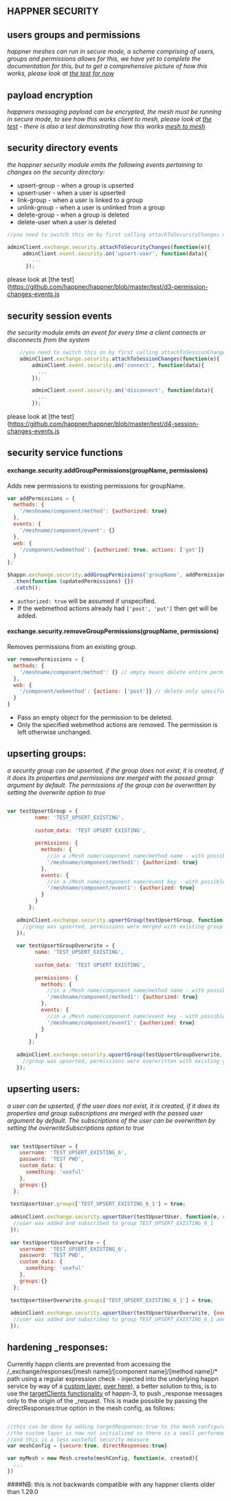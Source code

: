 
HAPPNER SECURITY
----------------


users groups and permissions
----------------------------
*happner meshes can run in secure mode, a scheme comprising of users, groups and permissions allows for this, we have yet to complete the documentation for this, but to get a comprehensive picture of how this works, please look at [the test for now](https://github.com/happner/happner-2/blob/master/test/integration/security/permissions-translation.js)*


payload encryption
------------------
*happners messaging payload can be encrypted, the mesh must be running in secure mode, to see how this works client to mesh, please look at [the test](https://github.com/happner/happner/blob/master/test/c9-payload-encryption-client-to-mesh.js) - there is also a test demonstrating how this works [mesh to mesh](https://github.com/happner/happner-2/blob/master/test/integration/security/payload-encryption-mesh-to-mesh.js)*


security directory events
--------------------------
*the happner security module emits the following events pertaining to changes on the security directory:*
- upsert-group - when a group is upserted
- upsert-user - when a user is upserted
- link-group - when a user is linked to a group
- unlink-group - when a user is unlinked from a group
- delete-group - when a group is deleted
- delete-user when a user is deleted

```javascript
//you need to switch this on by first calling attachToSecurityChanges method

adminClient.exchange.security.attachToSecurityChanges(function(e){
	 adminClient.event.security.on('upsert-user', function(data){
        ...
      });

```
please look at [the test](https://github.com/happner/happner/blob/master/test/d3-permission-changes-events.js


security session events
-----------------------
*the security module emits an event for every time a client connects or disconnects from the system*

```javascript
	//you need to switch this on by first calling attachToSessionChanges method
	adminClient.exchange.security.attachToSessionChanges(function(e){
		adminClient.event.security.on('connect', function(data){
	      ...
	    });

	    adminClient.event.security.on('disconnect', function(data){
	      ...
	    });
```
please look at [the test](https://github.com/happner/happner/blob/master/test/d4-session-changes-events.js

## security service functions

#### exchange.security.addGroupPermissions(groupName, permissions)

Adds new permissions to existing permissions for groupName.

```javascript
var addPermissions = {
  methods: {
    '/meshname/component/method': {authorized: true}
  },
  events: {
    '/meshname/component/event': {}
  },
  web: {
    '/component/webmethod': {authorized: true, actions: ['get']}
  }
};

$happn.exchange.security.addGroupPermissions('groupName', addPermissions)
  .then(function (updatedPermissions) {})
  .catch();
```

* `authorized: true` will be assumed if unspecified.
* If the webmethod actions already had `['post', 'put']` then get will be added.

#### exchange.security.removeGroupPermissions(groupName, permissions)

Removes permissions from an existing group.

```javascript
var removePermissions = {
  methods: {
    '/meshname/component/method': {} // empty means delete entire permission
  },
  web: {
    '/component/webmethod': {actions: ['post']} // delete only specified action
  }
}
```

* Pass an empty object for the permission to be deleted.
* Only the specified webmethod actions are removed. The permission is left otherwise unchanged.

upserting groups:
-----------------
*a security group can be upserted, if the group does not exist, it is created, if it does its properties and permissions are merged with the passed group argument by default. The permissions of the group can be overwritten by setting the overwrite option to true* 

```javascript

var testUpsertGroup = {
         name: 'TEST_UPSERT_EXISTING',
   
         custom_data: 'TEST UPSERT EXISTING',
   
         permissions: {
           methods: {
             //in a /Mesh name/component name/method name - with possible wildcards
             '/meshname/component/method1': {authorized: true}
           },
           events: {
             //in a /Mesh name/component name/event key - with possible wildcards
             '/meshname/component/event1': {authorized: true}
           }
         }
       };
   
   adminClient.exchange.security.upsertGroup(testUpsertGroup, function(e, upserted){
     //group was upserted, permissions were merged with existing group if it existed
   });
   
   var testUpsertGroupOverwrite = {
         name: 'TEST_UPSERT_EXISTING',
   
         custom_data: 'TEST UPSERT EXISTING',
   
         permissions: {
           methods: {
             //in a /Mesh name/component name/method name - with possible wildcards
             '/meshname/component/method1': {authorized: true}
           },
           events: {
             //in a /Mesh name/component name/event key - with possible wildcards
             '/meshname/component/event1': {authorized: true}
           }
         }
       };
   
   adminClient.exchange.security.upsertGroup(testUpsertGroupOverwrite, {overwritePermissions:true}, function(e, upserted){
     //group was upserted, permissions were overwritten with existing group if it existed
   });

```

upserting users:
-----------------
*a user can be upserted, if the user does not exist, it is created, if it does its properties and group subscriptions are merged with the passed user argument by default. The subscriptions of the user can be overwritten by setting the overwriteSubscriptions option to true* 

```javascript

 var testUpsertUser = {
    username: 'TEST_UPSERT_EXISTING_6',
    password: 'TEST PWD',
    custom_data: {
      something: 'useful'
    },
    groups:{}
  };
 
 testUpsertUser.groups['TEST_UPSERT_EXISTING_6_1'] = true;
 
 adminClient.exchange.security.upsertUser(testUpsertUser, function(e, result){
  //user was added and subscribed to group TEST_UPSERT_EXISTING_6_1
 });
   
 var testUpsertUserOverwrite = {
    username: 'TEST_UPSERT_EXISTING_6',
    password: 'TEST PWD',
    custom_data: {
      something: 'useful'
    },
    groups:{}
  };
 
 testUpsertUserOverwrite.groups['TEST_UPSERT_EXISTING_6_1'] = true;
 
 adminClient.exchange.security.upsertUser(testUpsertUserOverwrite, {overwriteMemberships:true}, function(e, result){
  //user was added and subscribed to group TEST_UPSERT_EXISTING_6_1 and unsibscribed from all other groups
 });

```

hardening _responses:
--------------------

Currently happn clients are prevented from accessing the /_exchange/responses/[mesh name]/[component name]/[method name]/\* path using a regular expression check - injected into the underlying happn service by way of a [custom layer](https://github.com/happner/happner-2/blob/master/test/integration/mesh/happn-layer-middleware.js), [over here](https://github.com/happner/happner-2/blob/master/lib/system/happn.js#L222)), a better solution to this, is to use the [targetClients functionality](https://github.com/happner/happn-3/blob/master/test/f3-targetClients.js) of happn-3, to push _response messages only to the origin of the _request. This is made possible by passing the directResponses:true option in the mesh config, as follows:

```javascript

//this can be done by adding targetResponses:true to the mesh configuration
//the custom layer is now not initialized so there is a small performance gain
//and this is a less wasteful security measure
var meshConfig = {secure:true, directResponses:true}

var myMesh = new Mesh.create(meshConfig, function(e, created){
  ...
})

```
####NB: this is not backwards compatible with any happner clients older than 1.29.0
